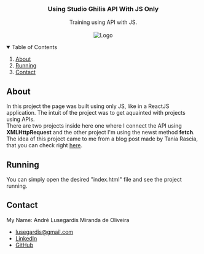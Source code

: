 <br />
<p align="center">

  <h3 align="center">Using Studio Ghilis API With JS Only</h3>

  <p align="center">
    Training using API with JS.
    <br />
    <br />
    <img src="_README.md/app.gif" alt="Logo">
  </p>
</p>

<details open="open">
  <summary>Table of Contents</summary>
  <ol>
    <li><a href="#about">About</a></li>
    <li><a href="#running">Running</a></li>
    <li><a href="#contact">Contact</a></li>
  </ol>
</details>

## About
In this project the page was built using only JS, like in a ReactJS application. The intuit of the project was to get aquainted with projects using APIs.
<br />
There are two projects inside here one where I connect the API using <strong>XMLHttpRequest</strong> and the other project I'm using the newst method <strong>fetch</strong>.
<br />
The idea of this project came to me from a blog post made by Tania Rascia, that you can check right [here](https://www.taniarascia.com/how-to-connect-to-an-api-with-javascript/).

## Running
You can simply open the desired "index.html" file and see the project running.

## Contact
My Name: André Lusegardis Miranda de Oliveira
  * lusegardis@gmail.com
  * [LinkedIn](https://www.linkedin.com/in/andr%C3%A9-lusegardis/)
  * [GitHub](https://github.com/MestreALMO)
